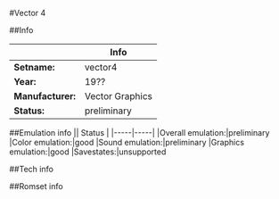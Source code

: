 #Vector 4

##Info

||Info|
|-----|-----|
|**Setname:**|vector4
|**Year:**|19??
|**Manufacturer:**|Vector Graphics
|**Status:**|preliminary

##Emulation info
|| Status |
|-----|-----|
|Overall emulation:|preliminary
|Color emulation:|good
|Sound emulation:|preliminary
|Graphics emulation:|good
|Savestates:|unsupported

##Tech info

##Romset info

<!--- START OF EDITED COMMENT DO NOT TOUCH TEXT ABOVE-->
